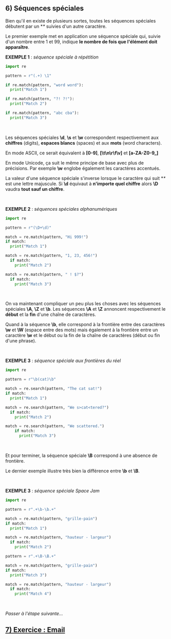 ## 6) Séquences spéciales
Bien qu'il en existe de plusieurs sortes, toutes les séquences spéciales débutent par un **\** suivies d'un autre caractère.

Le premier exemple met en application une séquence spéciale qui, suivie d'un nombre entre 1 et 99, indique **le nombre de fois que l'élément doit apparaître**.

**EXEMPLE 1** : *séquence spéciale à répétition*

```python
import re

pattern = r"(.+) \1"

if re.match(pattern, "word word"):
  print("Match 1")

if re.match(pattern, "?! ?!"):
  print("Match 2")

if re.match(pattern, "abc cba"):
  print("Match 3")
```
<br>

Les séquences spéciales **\d**, **\s** et **\w** correspondent respectivement aux **chiffres** (digits), **espaces blancs** (spaces) et aux **mots** (word characters).

En mode ASCII, ce serait équivalent à **[0-9]**, **[\t\n\r\f\v]** et **[a-ZA-Z0-9_]**

En mode Unicode, ça suit le même principe de base avec plus de précisions. Par exemple **\w** englobe également les caractères accentués.

La valeur d'une séquence spéciale s'inverse lorsque le caractère qui suit **\** est une lettre majuscule. Si **\d** équivaut à **n'importe quel chiffre** alors **\D** vaudra **tout sauf un chiffre**.

<br>

**EXEMPLE 2** : *séquences spéciales alphanumériques*

```python
import re

pattern = r"(\D+\d)"

match = re.match(pattern, "Hi 999!")
if match:
  print("Match 1")

match = re.match(pattern, "1, 23, 456!")
  if match:
    print("Match 2")

match = re.match(pattern, " ! $?")
  if match:
    print("Match 3")
```
<br>

On va maintenant compliquer un peu plus les choses avec les séquences spéciales **\A**, **\Z** et **\b**. Les séquences **\A** et **\Z** annoncent respectivement le **début** et la **fin** d'une chaîne de caractères.

Quand à la séquence **\b**, elle correspond à la frontière entre des caractères **\w** et **\W** (espace entre des mots) mais également à la frontière entre un caractère **\w** et le début ou la fin de la chaîne de caractères (début ou fin d'une phrase).

<br>

**EXEMPLE 3** : *séquence spéciale aux frontières du réel*

```python
import re

pattern = r"\b(cat)\b"

match = re.search(pattern, "The cat sat!")
if match:
  print("Match 1")

match = re.search(pattern, "We s>cat<tered?")
  if match:
    print("Match 2")

match = re.search(pattern, "We scattered.")
    if match:
      print("Match 3")
```
<br>

Et pour terminer, la séquence spéciale **\B** correspond à une absence de frontière.

Le dernier exemple illustre très bien la différence entre **\b** et **\B**.

<br>

**EXEMPLE 3** : *séquence spéciale Space Jam*

```python
import re

pattern = r".+\b-\b.+"

match = re.match(pattern, "grille-pain")
if match:
  print("Match 1")

match = re.match(pattern, "hauteur - largeur")
  if match:
    print("Match 2")

pattern = r".+\B-\B.+"

match = re.match(pattern, "grille-pain")
if match:
  print("Match 3")

match = re.match(pattern, "hauteur - largeur")
  if match:
    print("Match 4")
```
<br>

*Passer à l'étape suivante...*
## [7) Exercice : Email ](./regex-py-07.md)
